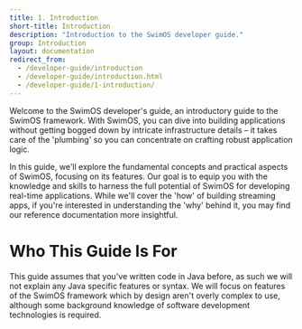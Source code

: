 ```yaml
---
title: 1. Introduction
short-title: Introduction
description: "Introduction to the SwimOS developer guide."
group: Introduction
layout: documentation
redirect_from:
  - /developer-guide/introduction
  - /developer-guide/introduction.html
  - /developer-guide/1-introduction/
---
```


Welcome to the SwimOS developer's guide, an introductory guide to the SwimOS framework.
With SwimOS, you can dive into building applications without getting bogged down by intricate infrastructure details – it takes care of the 'plumbing' so you can concentrate on crafting robust application logic.

In this guide, we'll explore the fundamental concepts and practical aspects of SwimOS, focusing on its features.
Our goal is to equip you with the knowledge and skills to harness the full potential of SwimOS for developing real-time applications.
While we'll cover the 'how' of building streaming apps, if you're interested in understanding the 'why' behind it, you may find our reference documentation more insightful.

# Who This Guide Is For

This guide assumes that you've written code in Java before, as such we will not explain any Java specific features or syntax.
We will focus on features of the SwimOS framework which by design aren't overly complex to use, although some background knowledge of software development technologies is required.